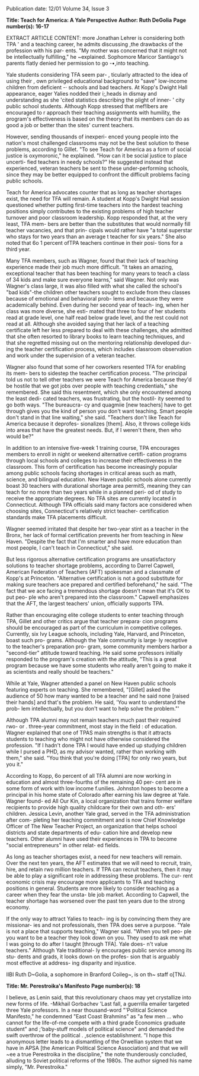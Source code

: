 Publication date: 12/01
Volume 34, Issue 3

**Title: Teach for America: A Yale Perspective**
**Author: Ruth DeGolia**
**Page number(s): 16-17**

EXTRACT ARTICLE CONTENT:
more Jonathan Lehrer is considering both TPA 
' and a teaching career, he admits discussing 
,the drawbacks of the profession with his par-
ents. "My mother was concerned that it 
might not be intellectually fulfilling," he 
~explained. Sophomore Maricor Santiago's 
parents flatly denied her permission to go 
-•,into teaching. 


Yale students considering TFA seem par-
, ticularly attracted to the idea of using their 
, own privileged educational background to 
"save" low-income children from deficient 
-· schools and bad teachers. At Kopp's Dwight 
Hall appearance, eager Yalies nodded their 
i;,heads in dismay and understanding as she 
'cited statistics describing the plight of inner-
' city public school students. Although Kopp 
stressed that mef!lbers are encouraged to 
r approach their teaching assignments with 
humility, the program's effectiveness is based 
on the theory that its members can do as 
good a job or better than the sites' current 
teachers. 


However, sending thousands of inexperi-
enced young people into the nation's most 
challenged classrooms may not be the best 
solution to these problems, according to 
Gillet. "To see Teach for America as a form of 
social justice is oxymoronic," he explained. 
"How can it be social justice to place uncerti-
fied teachers in needy schools?" He suggested 
instead that experienced, veteran teachers be 
sent to these under-performing schools, since 
they may be better equipped to confront the 
difficult problems facing public schools. 


Teach for America advocates counter 
that as long as teacher shortages exist, the 
need for TFA will remain. A student at Kopp's 
Dwight Hall session questioned whether 
putting first-time teachers into the hardest 
teaching positions simply contributes to the 
existing problems of high teacher turnover 
and poor classroom leadership. 
Kopp 
responded that, at the very least, TFA mem-
bers are better than the substitutes that would 
normally fill teacher vacancies, and that prin-
cipals would rather have "a total superstar 
who stays for two years than an average 
t teacher for six years." She also noted that 6o 
1 percent ofTPA teachers continue in their posi-
tions for a third year. 


Many TFA members, such as Wagner, 
found that their lack of teaching experience 
made their job much more difficult. "It takes 
an amazing, exceptional teacher that has been 
teaching for many years to teach a class of 34 
kids and make sure everyone learns," said 
Wagner. Not only was Wagner's class large, it 
was also filled with what she called the 
school's "bad kids"-the children other 
teachers sought to exclude from theu classes 
because of emotional and behavioral prob-
lems and because they were academically 
behind. Even during her second year of teach-
ing, when her class was more diverse, she esti-
mated that three to four of her students read 
at grade level, one half read below grade level, 
and the rest could not read at all. Although 
she avoided saying that her lack of a teaching 
certificate left her less prepared to deal with 
these challenges, she admitted that she often 
resorted to library books to learn teaching 
techniques, and that she regretted missing out 
on the mentoring relationship developed dur-
ing the teacher certification process, which 
includes classroom observation and work 
under the supervision of a veteran teacher. 


Wagner also found that some of her 
coworkers resented TFA for enabling its mem-
bers to sidestep the teacher certification 
process. "The principal told us not to tell 
other teachers we were Teach for America 
because they'd be hostile that we got jobs over 
people with teaching credentials," she 
remembered. She said this resentment, which 
she only encountered among the least dedi-
cated teachers, was frustrating, but the hostil-
ity seemed to go both ways. "The bureaucra-
cy and quagmiie [new teachers] have to get 
through gives you the kind of person you 
don't want teaching. Smart people don't stand 
in that line waiting," she said. "Teachers don't 
like Teach for America because it deprofes-
sionalizes [them]. Also, it throws college kids 
into areas that have the greatest needs. But, if 
I weren't there, then who would be?" 


In addition to an intensive five-week 
1
training course, TPA encourages members to 
enroll in night or weekend alternative certifi-
cation programs through local schools and 
colleges to increase their effectiveness in the 
classroom. This form of certification has 
become increasingly popular among public 
schools facing shortages in critical areas such 
as math, science, and bilingual education. 
New Haven public schools alone currently 
boast 30 teachers with durational shortage 
area permitS, meaning they can teach for no 
more than two years while in a planned peri-
od of study to receive the appropriate degrees. 
No TFA sites are currently located in 
Connecticut. Although TPA officials said 
many factors ace considered when choosing 
sites, Connecticut's relatively strict teacher-
certification standards make TFA placements 
difficult. 


Wagner seemed irritated that despite her 
two-year stint as a teacher in the Bronx, her 
lack of formal certification prevents her from 
teaching in New Haven. "Despite the fact 
that I'm smarter and have more education 
than 
most people, I 
can't teach in 
Connecticut," she said. 


But less rigorous alternative certification 
programs are unsatisfactory solutions to 
teacher shortage problems, according to Darrel 
Capwell, American Federation of Teachers 
(AFT) spokesman and a classmate of Kopp's at 
Princeton. "Alternative certification is not a 
good substitute for making sure teachers ace 
prepared and certified beforehand," he said. 
"The fact that we ace facing a tremendous 
shortage doesn't mean that it's OK to put peo-
ple who aren't prepared into the classroom." 
Capwell emphasizes that the AFT, the largest 
teachers' union, officially supports TPA. 


Rather than encouraging elite college 
students to enter teaching through TPA, Gillet 
and other critics argue that teacher prepara· 
cion programs should be encouraged as part 
of the curriculum in competitive colleges. 
Currently, six Ivy League schools, including 
Yale, Harvard, and Princeton, boast such pro-
grams. Although the Yale community is large· 
ly receptive to the teacher's preparation pro-
gram, some community members harbor a 
"second-tier" attitude toward teaching. He 
said some professors initially responded to the 
program's creation 
with the attitude, "This is a great program 
because we have some students who really 
aren't going to make it as scientists and really 
should be teachers." 


While at Yale, Wagner attended a panel 
on New Haven public schools featuring 
experts on teaching. She remembered, 
"[Gillet] asked the audience of 50 how many 
wanted to be a teacher and he said none 
[raised their hands] and that's the problem. 
He said, 'You want to understand the prob-
lem intellectually, but you don't want to help 
solve the problem."' 


Although TPA alumni may not remain 
teachers much past their required rwo- or . 
three-year commitment, most stay in the field : 
of education. Wagner explained that one of 
TPAS main strengths is that it attracts students 
to teaching who might not have otherwise 
considered the profession. "If I hadn't done 
TPA I would have ended up studying children 
while I pursed a PHD, as my advisor wanted, 
rather than working with them," she said. 
"You think that you're doing [TPA] for only 
rwo years, but you 
it." 


According to Kopp, 6o percent of all TFA 
alumni are now working in education and 
almost three-fourths of the remaining 40 per-
cent are in some form of work with low 
income f.unilies. Johnston hopes to become a 
principal in his home state of Colorado after 
earning his law degree at Yale. Wagner found-
ed All Our Kin, a local organization that 
trains former welfare recipients to provide 
high quality childcare for their own and oth-
ers' children. Jessica Levin, another Yale grad, 
served in the TFA administration after com-
pleting her teaching commitment and is now 
Chief Knowledge Officer of The New 
Teacher Project, an organization that helps 
school districts and state departments of edu-
cation hire and develop new teachers. Other 
alumni have used their experiences in TPA to 
become "social entrepreneurs" in other relat-
ed fields. 


As long as teacher shortages exist, a need 
for new teachers will remain. Over the next 
ten years, the AFT estimates that we will need 
to recruit, train, hire, and retain rwo million 
teachers. If TPA can recruit 
teachers, then it may be able to play a significant 
role in addressing these problems. The cur-
rent economic crisis may encourage more 
applicants to TFA and teaching positions in 
general. Students are more likely to consider 
teaching as a career when they fear the unsta-
ble job market. According to Capwell, the 
teacher shortage has worsened over the past 
ten years due to the strong economy. 


If the only way to attract Yalies to teach-
ing is by convincing them they are missionar-
ies and not professionals, then TPA does serve 
a purpose. "Yale is not a place that supports 
teaching," Wagner said. "When you tell peo-
ple you want to be a teacher they look down 
on you. They used to ask me what I was going 
to do after I taught [through TFA]. Yale does-
n't value teachers." Although Yale traditional-
ly encourages public service among its stu-
dents and grads, it looks down on the profes-
sion that is arguably most effective at address-
ing disparity and injustice. 


IIBI 
Ruth D~Golia, a sophomore in Branford 
Coileg~, is on th~ staff o[TNJ. 


**Title: Mr. Perestroika's Manifesto**
**Page number(s): 18**

I believe, as Lenin said, that this revolutionary chaos may yet crystallize into new forms of life. -Mikhail Gorbachev 
'Last fall, a guerrilla emailer targeted three Yale professors. In a near thousand-word 
"'Political Science Manifesto," he condemned "East Coast Brahmins" as "a few men ... who 
cannot for the life-of-me compete with a third grade Economics graduate student" and 
;'baby-stuff models of political science" and demanded the swift overthrow of the political 
. 
,science establishment. "I hope this anonymous letter leads to a dismantling of the Orwellian 
system that we have in APSA [the American Political Science Association) and that we will 
~ee a true Perestroika in the discipline," the note thunderously concluded, alluding to Soviet 
political reforms of the 1980s. The author signed his name simply, "Mr. Perestroika."